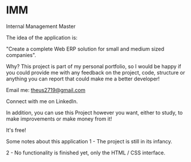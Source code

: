 # IMM
Internal Management Master

The idea of ​​the application is:

"Create a complete Web ERP solution for small and medium sized companies".

Why?
This project is part of my personal portfolio, so I would be happy if you could provide me with any feedback on the project, code, structure or anything you can report that could make me a better developer!

Email me: theus2719@gmail.com

Connect with me on LinkedIn.

In addition, you can use this Project however you want, either to study, to make improvements or make money from it!

It's free!

Some notes about this application
1 - The project is still in its infancy.

2 - No functionality is finished yet, only the HTML / CSS interface.
